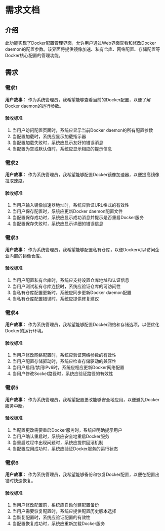 # 需求文档

## 介绍

此功能实现了Docker配置管理界面，允许用户通过Web界面查看和修改Docker daemon的配置参数。该界面将提供镜像加速、私有仓库、网络配置、存储配置等Docker核心配置的管理功能。

## 需求

### 需求1

**用户故事：** 作为系统管理员，我希望能够查看当前的Docker配置，以便了解Docker daemon的运行参数。

#### 验收标准

1. 当用户访问配置页面时，系统应显示当前Docker daemon的所有配置参数
2. 当配置加载时，系统应显示加载指示器
3. 当配置加载失败时，系统应显示友好的错误消息
4. 当配置为空或默认值时，系统应显示相应的提示信息

### 需求2

**用户故事：** 作为系统管理员，我希望能够配置Docker镜像加速器，以便提高镜像拉取速度。

#### 验收标准

1. 当用户输入镜像加速器地址时，系统应验证URL格式的有效性
2. 当用户保存配置时，系统应更新Docker daemon配置文件
3. 当配置保存成功时，系统应显示成功消息并提示是否重启Docker服务
4. 当配置保存失败时，系统应显示详细的错误信息

### 需求3

**用户故事：** 作为系统管理员，我希望能够配置私有仓库，以便Docker可以访问企业内部的镜像仓库。

#### 验收标准

1. 当用户配置私有仓库时，系统应支持设置仓库地址和认证信息
2. 当用户测试私有仓库连接时，系统应验证仓库的可访问性
3. 当私有仓库配置更新时，系统应同步更新Docker daemon配置
4. 当私有仓库配置错误时，系统应提供修复建议

### 需求4

**用户故事：** 作为系统管理员，我希望能够配置Docker网络和存储选项，以便优化Docker的运行环境。

#### 验收标准

1. 当用户修改网络配置时，系统应验证网络参数的有效性
2. 当用户配置存储驱动时，系统应检查存储驱动的兼容性
3. 当用户启用/禁用IPv6时，系统应相应更新Docker网络配置
4. 当用户修改Socket路径时，系统应验证路径的有效性

### 需求5

**用户故事：** 作为系统管理员，我希望配置更改能够安全地应用，以便避免Docker服务中断。

#### 验收标准

1. 当配置更改需要重启Docker服务时，系统应明确提示用户
2. 当用户确认重启时，系统应安全地重启Docker服务
3. 当重启过程中出现问题时，系统应提供回滚机制
4. 当配置应用成功时，系统应验证Docker服务的运行状态

### 需求6

**用户故事：** 作为系统管理员，我希望能够备份和恢复Docker配置，以便在配置出错时快速恢复。

#### 验收标准

1. 当用户修改配置前，系统应自动创建配置备份
2. 当用户需要恢复配置时，系统应提供配置历史版本选择
3. 当恢复配置时，系统应验证配置的有效性
4. 当配置恢复成功时，系统应重新加载Docker服务
